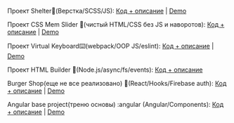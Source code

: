 Проект Shelter🐶(Верстка/SCSS/JS): [Код + описание](https://github.com/shmykovandrey/shelter/tree/shelter/shelter) | [Demo](https://shmykovandrey.github.io/shelter/shelter/pages/main/) 

Проект CSS Mem Slider 🐸(чистый HTML/CSS без JS и наворотов): [Код + описание](https://github.com/shmykovandrey/cssMemSlider) | [Demo](https://shmykovandrey.github.io/cssMemSlider/cssMemSlider/)

Проект Virtual Keyboard⌨️(webpack/OOP JS/eslint): [Код + описание](https://github.com/shmykovandrey/virtual-keyboard) | [Demo](https://shmykovandrey.github.io/virtual-keyboard/)

Проект HTML Builder 📁(Node.js/async/fs/events): [Код + описание](https://github.com/shmykovandrey/HTML-builder)

Burger Shop(еще не все реализовано) 🍔(React/Hooks/Firebase auth): [Код + описание](https://github.com/shmykovandrey/burger-shop/tree/dev) | [Demo](https://shmykovandrey.github.io/burger-shop/)

Angular base project(треню основы) :angular (Angular/Components): [Код + описание](https://github.com/shmykovandrey/burger-shop/tree/dev) | [Demo](https://shmykovandrey.github.io/tour-of-heroes/)

